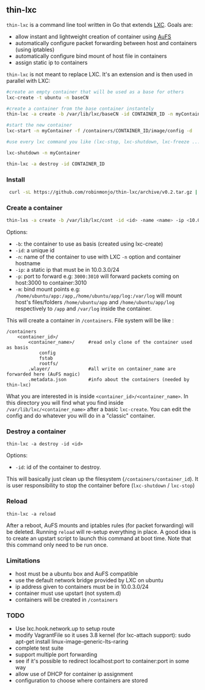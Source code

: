 ## thin-lxc

`thin-lxc` is a command line tool written in Go that extends [LXC](http://linuxcontainers.org/). Goals are:

* allow instant and lightweight creation of container using [AuFS](http://en.wikipedia.org/wiki/Aufs)
* automatically configure packet forwarding between host and containers (using iptables)
* automatically configure bind mount of host file in containers
* assign static ip to containers

`thin-lxc` is not meant to replace LXC. It's an extension and is then used in parallel with LXC:

````bash
#create an empty container that will be used as a base for others
lxc-create -t ubuntu -n baseCN

#create a container from the base container instantely
thin-lxc -a create -b /var/lib/lxc/baseCN -id CONTAINER_ID -n myContainer -ip 10.0.3.67 -p 3000:3010 -m /app/myApp:/app,app/myApp/log:/log

#start the new container
lxc-start -n myContainer -f /containers/CONTAINER_ID/image/config -d

#use every lxc command you like (lxc-stop, lxc-shutdown, lxc-freeze ...)

lxc-shutdown -n myContainer

thin-lxc -a destroy -id CONTAINER_ID
````

### Install

````bash
 curl -sL https://github.com/robinmonjo/thin-lxc/archive/v0.2.tar.gz | tar -C /tmp -zxf - && go build /tmp/thin-lxc-0.2/thin-lxc.go && sudo mv thin-lxc /usr/local/bin && rm -rf /tmp/thin-lxc*
````

### Create a container

````bash
thin-lxs -a create -b /var/lib/lxc/cont -id <id> -name <name> -ip <10.0.3.xxx> [-p <host_port>:<cont_port>] [-bm <host_path>:<cont_path>,<host_path>:<cont_path>,...]
````

Options:
* `-b`: the container to use as basis (created using lxc-create)
* `-id`: a unique id
* `-n`: name of the container to use with LXC `-n` option and container hostname
* `-ip`: a static ip that must be in 10.0.3.0/24
* `-p`: port to forward e.g: `3000:3010` will forward packets coming on host:3000 to container:3010
* `-m`: bind mount points e.g: `/home/ubuntu/app:/app,/home/ubuntu/app/log:/var/log` will mount host's files/folders `/home/ubuntu/app` and `/home/ubuntu/app/log` respectively to `/app` and `/var/log` inside the container.

This will create a container in `/containers`. File system will be like :

````
/containers
	<container_id>/
		<container_name>/     #read only clone of the container used as basis
			config   
			fstab
			rootfs/  
		.wlayer/              #all write on container_name are forwarded here (AuFS magic)
		.metadata.json        #info about the containers (needed by thin-lxc)
````

What you are interested in is inside `<container_id>/<container_name>`. In this directory you will find what you find inside `/var/lib/lxc/<container_name>` after a basic `lxc-create`. You can edit the config and do whatever you will do in a "classic" container.

### Destroy a container

`thin-lxc -a destroy -id <id>`

Options:
* `-id`: id of the container to destroy.

This will basically just clean up the filesystem (`/containers/container_id`). It is user responsibility to stop the container before (`lxc-shutdown` / `lxc-stop`)

### Reload
`thin-lxc -a reload`

After a reboot, AuFS mounts and iptables rules (for packet forwarding) will be deleted. Running `reload` will re-setup everything in place. A good idea is to create an upstart script to launch this command at boot time. Note that this command only need to be run once.

### Limitations

* host must be a ubuntu box and AuFS compatible
* use the default network bridge provided by LXC on ubuntu
* ip address given to containers must be in 10.0.3.0/24
* container must use upstart (not system.d)
* containers will be created in `/containers`

### TODO

* Use lxc.hook.network.up to setup route
* modify VagrantFile so it uses 3.8 kernel (for lxc-attach support):  sudo apt-get install linux-image-generic-lts-raring
* complete test suite
* support multiple port forwarding
* see if it's possible to redirect localhost:port to container:port in some way
* allow use of DHCP for container ip assignment
* configuration to choose where containers are stored
